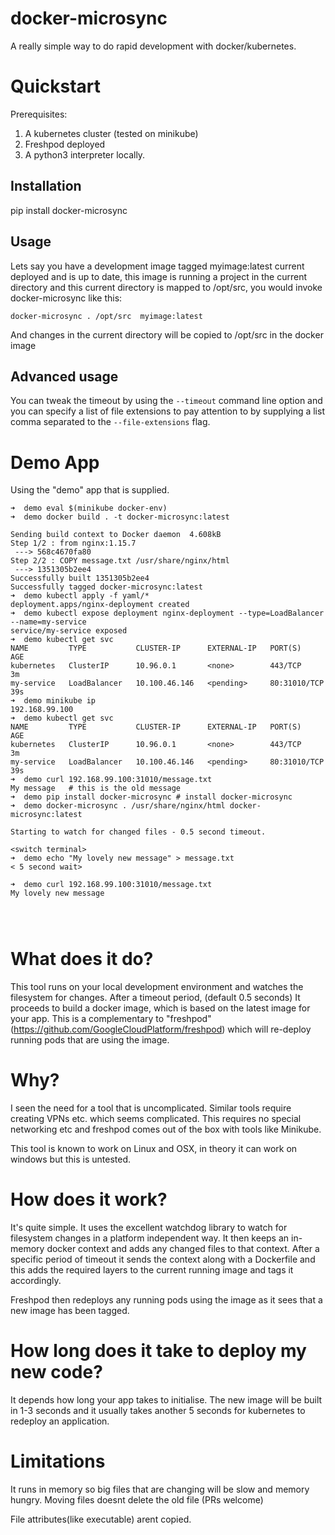 # docker-microsync
A really simple way to do rapid development with docker/kubernetes.

# Quickstart
Prerequisites:
1. A kubernetes cluster (tested on minikube)
2. Freshpod deployed
3. A python3 interpreter locally.

## Installation
pip install docker-microsync

## Usage

Lets say you have a development image tagged myimage:latest current deployed and is up to date, this image is running a project in the current directory and this current directory is mapped to /opt/src, you would invoke docker-microsync like this:

`docker-microsync . /opt/src  myimage:latest`

And changes in the current directory will be copied to /opt/src in the docker image

## Advanced usage

You can tweak the timeout by using the `--timeout` command line option and you can specify a list of file extensions to pay attention to by supplying a list comma separated to the `--file-extensions` flag.


# Demo App

Using the "demo" app that is supplied.

```
➜  demo eval $(minikube docker-env)
➜  demo docker build . -t docker-microsync:latest

Sending build context to Docker daemon  4.608kB
Step 1/2 : from nginx:1.15.7
 ---> 568c4670fa80
Step 2/2 : COPY message.txt /usr/share/nginx/html
 ---> 1351305b2ee4
Successfully built 1351305b2ee4
Successfully tagged docker-microsync:latest
➜  demo kubectl apply -f yaml/*        
deployment.apps/nginx-deployment created
➜  demo kubectl expose deployment nginx-deployment --type=LoadBalancer --name=my-service
service/my-service exposed
➜  demo kubectl get svc
NAME         TYPE           CLUSTER-IP      EXTERNAL-IP   PORT(S)        AGE
kubernetes   ClusterIP      10.96.0.1       <none>        443/TCP        3m
my-service   LoadBalancer   10.100.46.146   <pending>     80:31010/TCP   39s
➜  demo minikube ip
192.168.99.100
➜  demo kubectl get svc
NAME         TYPE           CLUSTER-IP      EXTERNAL-IP   PORT(S)        AGE
kubernetes   ClusterIP      10.96.0.1       <none>        443/TCP        3m
my-service   LoadBalancer   10.100.46.146   <pending>     80:31010/TCP   39s
➜  demo curl 192.168.99.100:31010/message.txt
My message   # this is the old message 
➜  demo pip install docker-microsync # install docker-microsync
➜  demo docker-microsync . /usr/share/nginx/html docker-microsync:latest

Starting to watch for changed files - 0.5 second timeout.

<switch terminal>
➜  demo echo "My lovely new message" > message.txt 
< 5 second wait>

➜  demo curl 192.168.99.100:31010/message.txt                           
My lovely new message




```

# What does it do?
This tool runs on your local development environment and watches the filesystem for changes.
After a timeout period, (default 0.5 seconds) It proceeds to build a docker image, which is based on the latest image for your app.
This is a complementary to "freshpod" (https://github.com/GoogleCloudPlatform/freshpod) which will re-deploy running pods that are using the image.

# Why?
I seen the need for a tool that is uncomplicated. Similar tools require creating VPNs etc. which seems complicated. This requires no special networking etc and freshpod comes out of the box with tools like Minikube.

This tool is known to work on Linux and OSX, in theory it can work on windows but this is untested.

# How does it work?
It's quite simple. It uses the excellent watchdog library to watch for filesystem changes in a platform independent way. 
It then keeps an in-memory docker context and adds any changed files to that context. After a specific period of timeout it sends the context along with a Dockerfile and this adds the required layers to the current running image and tags it accordingly.

Freshpod then redeploys any running pods using the image as it sees that a new image has been tagged.

# How long does it take to deploy my new code?

It depends how long your app takes to initialise. The new image will be built in 1-3 seconds and it usually takes another 5 seconds for kubernetes to redeploy an application.

# Limitations

It runs in memory so big files that are changing will be slow and memory hungry. Moving files doesnt delete the old file (PRs welcome)

File attributes(like executable) arent copied.
